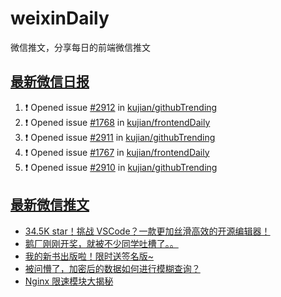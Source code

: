 # weixinDaily
微信推文，分享每日的前端微信推文

## [最新微信日报](https://github.com/kujian/weixinDaily/issues)

<!--START_SECTION:activity-->
1. ❗ Opened issue [#2912](https://github.com/kujian/githubTrending/issues/2912) in [kujian/githubTrending](https://github.com/kujian/githubTrending)
2. ❗ Opened issue [#1768](https://github.com/kujian/frontendDaily/issues/1768) in [kujian/frontendDaily](https://github.com/kujian/frontendDaily)
3. ❗ Opened issue [#2911](https://github.com/kujian/githubTrending/issues/2911) in [kujian/githubTrending](https://github.com/kujian/githubTrending)
4. ❗ Opened issue [#1767](https://github.com/kujian/frontendDaily/issues/1767) in [kujian/frontendDaily](https://github.com/kujian/frontendDaily)
5. ❗ Opened issue [#2910](https://github.com/kujian/githubTrending/issues/2910) in [kujian/githubTrending](https://github.com/kujian/githubTrending)
<!--END_SECTION:activity-->


## [最新微信推文](https://weixin.qdkfweb.cn/)

<!-- BLOG-POST-LIST:START -->
- [34.5K star！挑战 VSCode？一款更加丝滑高效的开源编辑器！](https://weixin.qdkfweb.cn/58626.html)
- [鹅厂刚刚开奖，就被不少同学吐槽了。。](https://weixin.qdkfweb.cn/58592.html)
- [我的新书出版啦！限时送签名版~](https://weixin.qdkfweb.cn/58593.html)
- [被问懵了，加密后的数据如何进行模糊查询？](https://weixin.qdkfweb.cn/58614.html)
- [Nginx 限速模块大揭秘](https://weixin.qdkfweb.cn/58615.html)
<!-- BLOG-POST-LIST:END -->
